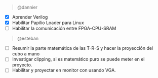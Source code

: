 > @dannier

- [x] Aprender Verilog
- [x] Habilitar Papilio Loader para Linux
- [ ] Habilitar la comunicación entre FPGA-CPU-SRAM

> @esteban
- [ ] Resumir la parte matemática de las T-R-S y hacer la proyección del cubo a mano
- [ ] Investigar clipping, si es matemático puro se puede meter en el proyecto.
- [ ] Habilitar y proyectar en monitor con usando VGA.
